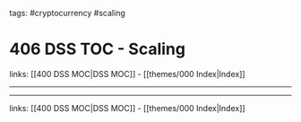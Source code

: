 tags: #cryptocurrency #scaling

# 406 DSS TOC - Scaling

links: [[400 DSS MOC|DSS MOC]] - [[themes/000 Index|Index]]

---



---
links: [[400 DSS MOC|DSS MOC]] - [[themes/000 Index|Index]]